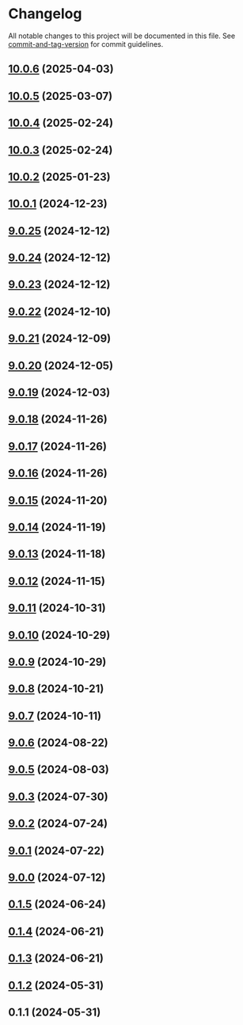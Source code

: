 # Changelog

All notable changes to this project will be documented in this file. See [commit-and-tag-version](https://github.com/absolute-version/commit-and-tag-version) for commit guidelines.

## [10.0.6](https://github.com/haxtheweb/create/compare/v10.0.5...v10.0.6) (2025-04-03)

## [10.0.5](https://github.com/haxtheweb/create/compare/v10.0.4...v10.0.5) (2025-03-07)

## [10.0.4](https://github.com/haxtheweb/create/compare/v10.0.3...v10.0.4) (2025-02-24)

## [10.0.3](https://github.com/haxtheweb/create/compare/v10.0.2...v10.0.3) (2025-02-24)

## [10.0.2](https://github.com/haxtheweb/create/compare/v10.0.1...v10.0.2) (2025-01-23)

## [10.0.1](https://github.com/haxtheweb/create/compare/v9.0.25...v10.0.1) (2024-12-23)

## [9.0.25](https://github.com/haxtheweb/create/compare/v9.0.24...v9.0.25) (2024-12-12)

## [9.0.24](https://github.com/haxtheweb/create/compare/v9.0.23...v9.0.24) (2024-12-12)

## [9.0.23](https://github.com/haxtheweb/create/compare/v9.0.22...v9.0.23) (2024-12-12)

## [9.0.22](https://github.com/haxtheweb/create/compare/v9.0.21...v9.0.22) (2024-12-10)

## [9.0.21](https://github.com/haxtheweb/create/compare/v9.0.20...v9.0.21) (2024-12-09)

## [9.0.20](https://github.com/haxtheweb/create/compare/v9.0.19...v9.0.20) (2024-12-05)

## [9.0.19](https://github.com/haxtheweb/create/compare/v9.0.18...v9.0.19) (2024-12-03)

## [9.0.18](https://github.com/haxtheweb/create/compare/v9.0.17...v9.0.18) (2024-11-26)

## [9.0.17](https://github.com/haxtheweb/create/compare/v9.0.16...v9.0.17) (2024-11-26)

## [9.0.16](https://github.com/haxtheweb/create/compare/v9.0.15...v9.0.16) (2024-11-26)

## [9.0.15](https://github.com/haxtheweb/create/compare/v9.0.14...v9.0.15) (2024-11-20)

## [9.0.14](https://github.com/haxtheweb/create/compare/v9.0.13...v9.0.14) (2024-11-19)

## [9.0.13](https://github.com/haxtheweb/create/compare/v9.0.12...v9.0.13) (2024-11-18)

## [9.0.12](https://github.com/haxtheweb/create/compare/v9.0.11...v9.0.12) (2024-11-15)

## [9.0.11](https://github.com/haxtheweb/create/compare/v9.0.10...v9.0.11) (2024-10-31)

## [9.0.10](https://github.com/haxtheweb/create/compare/v9.0.9...v9.0.10) (2024-10-29)

## [9.0.9](https://github.com/haxtheweb/create/compare/v9.0.8...v9.0.9) (2024-10-29)

## [9.0.8](https://github.com/haxtheweb/create/compare/v9.0.7...v9.0.8) (2024-10-21)

## [9.0.7](https://github.com/haxtheweb/create/compare/v9.0.6...v9.0.7) (2024-10-11)

## [9.0.6](https://github.com/haxtheweb/create/compare/v9.0.5...v9.0.6) (2024-08-22)

## [9.0.5](https://github.com/haxtheweb/create/compare/v9.0.3...v9.0.5) (2024-08-03)

## [9.0.3](https://github.com/haxtheweb/create/compare/v9.0.2...v9.0.3) (2024-07-30)

## [9.0.2](https://github.com/haxtheweb/create/compare/v9.0.1...v9.0.2) (2024-07-24)

## [9.0.1](https://github.com/haxtheweb/create/compare/v9.0.0...v9.0.1) (2024-07-22)

## [9.0.0](https://github.com/haxtheweb/create/compare/v0.1.5...v9.0.0) (2024-07-12)

## [0.1.5](https://github.com/haxtheweb/create/compare/v0.1.4...v0.1.5) (2024-06-24)

## [0.1.4](https://github.com/haxtheweb/create/compare/v0.1.3...v0.1.4) (2024-06-21)

## [0.1.3](https://github.com/haxtheweb/create/compare/v0.1.2...v0.1.3) (2024-06-21)

## [0.1.2](https://github.com/haxtheweb/create/compare/v0.1.1...v0.1.2) (2024-05-31)

## 0.1.1 (2024-05-31)
